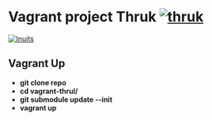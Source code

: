# Vagrant project  Thruk [![thruk](https://github.com/Karen09/vagrant-thruk/blob/master/docs/thruk.jpg)](http://www.thruk.org)
[![Inuits](https://pbs.twimg.com/profile_images/2632907428/49cdc6bf20e6dfde2d8f75b1a06e2dbd_normal.png)](https://inuits.eu)

## Vagrant Up

* **git clone repo**
* **cd vagrant-thrul/**
* **git submodule update --init**
* **vagrant up**